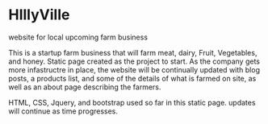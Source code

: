 # HIllyVille
website for local upcoming farm business

This is a startup farm business that will farm meat, dairy, Fruit, Vegetables, and honey. Static page created as the project to start. As the company gets more infastructre in place, the website will be continually updated with blog posts, a products list, and some of the details of what is farmed on site, as well as an about page describing the farmers. 

HTML, CSS, Jquery, and bootstrap used so far in this static page. updates will continue as time progresses.
